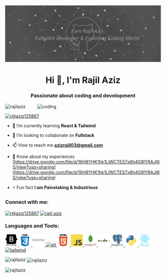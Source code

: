 ![logo](https://github.com/RajilAziz/RajilAziz/blob/main/Github-Profile-Banner%20.gif)
<h1 align="center">Hi 👋, I'm Rajil Aziz</h1>
<h3 align="center">Passionate about coding and development</h3>
<img align="right" alt="coding" width="400"  src="https://i.pinimg.com/originals/b6/c1/39/b6c139218f634f42b32dd4d48c8ebbb0.gif"/>
<p align="left"> <img src="https://komarev.com/ghpvc/?username=rajilaziz&label=Profile%20views&color=0e75b6&style=flat" alt="rajilaziz" /> </p>

<p align="left"> <a href="https://twitter.com/aziz125867" target="blank"><img src="https://img.shields.io/twitter/follow/aziz125867?logo=twitter&style=for-the-badge" alt="r@aziz125867" /></a> </p>

- 🌱 I’m currently learning **React & Tailwind**

- 👯 I’m looking to collaborate on **Fullstack**

- 📫 How to reach me **azizrajil03@gmail.com**

- 📄 Know about my experiences [https://drive.google.com/file/d/16H8YHK1hk1LiWCTES7x8h4G9lYRAJI6S/view?usp=sharing](https://drive.google.com/file/d/16H8YHK1hk1LiWCTES7x8h4G9lYRAJI6S/view?usp=sharing)

- ⚡ Fun fact **I am Painstaking & Industrious**

<h3 align="left">Connect with me:</h3>
<p align="left">
<a href="https://twitter.com/r@aziz125867" target="blank"><img align="center" src="https://raw.githubusercontent.com/rahuldkjain/github-profile-readme-generator/master/src/images/icons/Social/twitter.svg" alt="r@aziz125867" height="30" width="40" /></a>
<a href="https://linkedin.com/in/rajil aziz" target="blank"><img align="center" src="https://raw.githubusercontent.com/rahuldkjain/github-profile-readme-generator/master/src/images/icons/Social/linked-in-alt.svg" alt="rajil aziz" height="30" width="40" /></a>
</p>

<h3 align="left">Languages and Tools:</h3>
<p align="left"> <a href="https://getbootstrap.com" target="_blank" rel="noreferrer"> 
<img src="https://raw.githubusercontent.com/devicons/devicon/master/icons/bootstrap/bootstrap-plain-wordmark.svg" alt="bootstrap" width="40" height="40"/> </a>
<a href="https://www.w3schools.com/css/" target="_blank" rel="noreferrer"> 
<img src="https://raw.githubusercontent.com/devicons/devicon/master/icons/css3/css3-original-wordmark.svg" alt="css3" width="40" height="40"/> </a> 
<a href="https://expressjs.com" target="_blank" rel="noreferrer"> 
<img src="https://raw.githubusercontent.com/devicons/devicon/master/icons/express/express-original-wordmark.svg" alt="express" width="40" height="40"/> </a> 
<a href="https://git-scm.com/" target="_blank" rel="noreferrer"> <img src="https://www.vectorlogo.zone/logos/git-scm/git-scm-icon.svg" alt="git" width="40" height="40"/> </a> <a href="https://www.w3.org/html/" target="_blank" rel="noreferrer"> <img src="https://raw.githubusercontent.com/devicons/devicon/master/icons/html5/html5-original-wordmark.svg" alt="html5" width="40" height="40"/> </a> <a href="https://developer.mozilla.org/en-US/docs/Web/JavaScript" target="_blank" rel="noreferrer"> <img src="https://raw.githubusercontent.com/devicons/devicon/master/icons/javascript/javascript-original.svg" alt="javascript" width="40" height="40"/> </a> <a href="https://www.mongodb.com/" target="_blank" rel="noreferrer"> <img src="https://raw.githubusercontent.com/devicons/devicon/master/icons/mongodb/mongodb-original-wordmark.svg" alt="mongodb" width="40" height="40"/> </a> <a href="https://nodejs.org" target="_blank" rel="noreferrer"> <img src="https://raw.githubusercontent.com/devicons/devicon/master/icons/nodejs/nodejs-original-wordmark.svg" alt="nodejs" width="40" height="40"/> </a> <a href="https://www.postgresql.org" target="_blank" rel="noreferrer"> <img src="https://raw.githubusercontent.com/devicons/devicon/master/icons/postgresql/postgresql-original-wordmark.svg" alt="postgresql" width="40" height="40"/> </a> <a href="https://www.python.org" target="_blank" rel="noreferrer"> <img src="https://raw.githubusercontent.com/devicons/devicon/master/icons/python/python-original.svg" alt="python" width="40" height="40"/> </a> <a href="https://reactjs.org/" target="_blank" rel="noreferrer"> <img src="https://raw.githubusercontent.com/devicons/devicon/master/icons/react/react-original-wordmark.svg" alt="react" width="40" height="40"/> </a> <a href="https://tailwindcss.com/" target="_blank" rel="noreferrer"> <img src="https://www.vectorlogo.zone/logos/tailwindcss/tailwindcss-icon.svg" alt="tailwind" width="40" height="40"/> </a> </p>

<p><img align="left" src="https://github-readme-stats.vercel.app/api/top-langs?username=rajilaziz&show_icons=true&locale=en&layout=compact" alt="rajilaziz" /></p>

<p>&nbsp;<img align="center" src="https://github-readme-stats.vercel.app/api?username=rajilaziz&show_icons=true&locale=en" alt="rajilaziz" /></p>

<p><img align="center" src="https://github-readme-streak-stats.herokuapp.com/?user=rajilaziz&" alt="rajilaziz" /></p>
